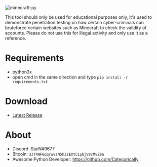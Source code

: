 ![minecraft-py](https://user-images.githubusercontent.com/62406629/124016150-9d9d4500-d9e5-11eb-9103-6e7210200291.png)

This tool should only be used for educational purposes only, it's used to demonstrate penetration testing on how certain cyber-criminals can bruteforce certain websites such as Minecraft to check the validity of accounts. Please do not use this for illegal activity and only use it as a reference.

# Requirements
- python3x
- open cmd in the same direction and type
``pip install -r requirements.txt``

# Download
- [Latest Release](https://github.com/Stainpy/Minecraft-Py/releases/download/Minecraft-Py-v3.5/Minecraft-Py-v3.5.exe)

# About
- Discord: StaiN#9677
- Bitcoin: ``3JT4WFGqqrwvzN5hZzEXtC1pbjV9cMvZSn``
- Awesome Python Developer: https://github.com/Categorically
